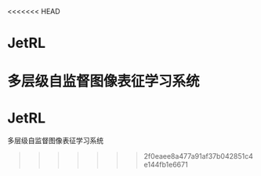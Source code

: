 <<<<<<< HEAD
# JetRL
多层级自监督图像表征学习系统
=======
# JetRL
多层级自监督图像表征学习系统
>>>>>>> 2f0eaee8a477a91af37b042851c4e144fb1e6671
